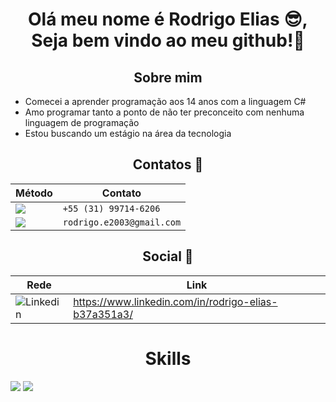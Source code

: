 <h1 align="center">Olá meu nome é Rodrigo Elias 😎, Seja bem vindo ao meu github!🎉 </h1>
<h2 align="center">Sobre mim</h2>
<ul>
  <li>Comecei a aprender programação aos 14 anos com a linguagem C#</li>
  <li>Amo programar tanto a ponto de não ter preconceito com nenhuma linguagem de programação</li>
  <li>Estou buscando um estágio na área da tecnologia</li>
</ul>

<h2 align="center">Contatos 📢</h2>

Método | Contato
------------ | -------------
<img src="https://img.shields.io/badge/WhatsApp-25D366?style=for-the-badge&logo=whatsapp&logoColor=white" /> | `+55 (31) 99714-6206`
<img src="https://img.shields.io/badge/Gmail-D14836?style=for-the-badge&logo=gmail&logoColor=white" /> | `rodrigo.e2003@gmail.com`

<h2 align="center">Social 🤝</h2> 

Rede | Link
------------ | -------------
![Linkedin](https://img.shields.io/badge/LinkedIn-0077B5?style=for-the-badge&logo=linkedin&logoColor=white)  | https://www.linkedin.com/in/rodrigo-elias-b37a351a3/

<h1  align="center">Skills</h1>


<img src="https://img.shields.io/badge/HTML-E96228?style=for-the-badge&logo=html5&logoColor=white"/>
<img src="https://img.shields.io/badge/PHP-777BB4?style=for-the-badge&logo=php&logoColor=white" />
